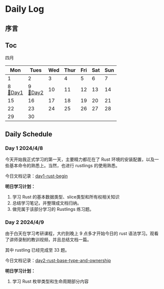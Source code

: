 # Daily Log

## 序言

## Toc

四月

| Mon                                 | Tues | Wed  | Thur | Fri  | Sat  | Sun  |
| ----------------------------------- | ---- | ---- | ---- | ---- | ---- | ---- |
| 1                                   | 2    | 3    | 4    | 5    | 6    | 7    |
| 8<br>[🎉Day1](#Day-1-2024/4/8) | 9<br>[🥳Day2](#Day-2-2024/4/9)    | 10   | 11   | 12   | 13   | 14   |
| 15                                  | 16   | 17   | 18   | 19   | 20   | 21   |
| 22                                  | 23   | 24   | 25   | 26   | 27   | 28   |
| 29                                  | 30   |      |      |      |      |      |


## Daily Schedule

### Day 1 2024/4/8

今天开始我正式学习的第一天，主要精力都花在了 Rust 环境的安装配置，以及一些基本命令的熟悉上。当然，也进行 rustlings 的使用熟悉。

今日文档记录：[day1-rust-begin](./daily_documents/day1-rust-begin.md)

**明日学习计划：**

1. 学习 Rust 的基本数据类型、slice类型和所有权相关知识
2. 总结学习笔记，并整理成文档归纳。
3. 做完属于该部分学习的 Rustlings 练习题。

### Day 2 2024/4/9

由于白天在学习考研课程，大约到晚上 9 点多才开始今日的 rust 语法学习。观看了讲师录制的教训视频，并且总结文档一篇。

其中 rustling 已经完成至 33 题。

今日文档记录：[day2-rust-base-type-and-ownership](./daily_documents/day2-rust-base-type-and-ownership.md)

**明日学习计划：**

1. 学习 Rust 枚举类型和生命周期部分内容

